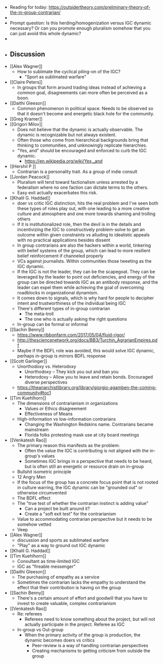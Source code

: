- Reading for today: https://outsidertheory.com/preliminary-theory-of-the-in-group-contrarian/
- 
- Prompt question: Is this herding/homogenization versus IGC dynamic necessary? Or can you promote enough pluralism somehow that you can just avoid this whole dynamic?
- 
- ## Discussion
- [[Alex Wagner]]
    - How to sublimate the cyclical piling-on of the IGC?
        - "Sport as sublimated warfare"
- [[Claire Peters]]
    - In groups that form around trading ideas instead of achieving a common goal, disagreements can more often be perceived as a boon.
- [[Daithi Gleeson]]
    - Common phenomenon in political space. Needs to be observed so that it doesn't become and energetic black hole for the community.
- [[Greg Kramer]]
- [[Grigori Milov]]
    - Does not believe that the dynamic is actually observable. The dynamic is recognizable but not always existent.
    - Often those who come from hierarchical backgrounds bring that thinking to communities, and unknowingly replicate hierarchies.
    - "Yes, and" should be encouraged and enforced to curb the IGC dynamic.
        - https://en.wikipedia.org/wiki/Yes,_and
- [[Hershil P ]]
    - Contrarian is a personality trait. As a group of indie consult
- [[Jordan Peacock]]
    - Pluralism will tend toward factionalism unless arrested by a federalism where no one faction can dictate terms to the others.
    - Easy exit actually exacerbates this risk.
- [[Khalil G. Haddad]]
    - doer vs critic IGC distinction, hits the real problem and I've seen both these types of roles play out, with one leading to a more creative culture and atmosphere and one more towards shaming and trolling others
    - If it is institutionalized role, then the devil is in the details and incentivizing the IGC to constructively problem-solve to get an outcome within given constraints vs alluding to idealistic appeals with no practical applications besides dissent
    - In group contrarians are also the hackers within a world, tinkering with belief systems of the group, which can lead to more resilient belief reinforcement if channeled properly
    - VCs against journalists. Within communities those tweeting as the IGC dynamic.
    - If the IGC is not the leader, they can be the scapegoat. They can be leveraged by the leader to point out deficiencies, and energy of the group can be directed towards IGC as an antibody response, and the leader can expel them while achieving the goal of overcoming roadblocks in organizational dynamism.
    - It comes down to signals, which is why hard for people to decipher intent and trustworthiness of the individual being IGC
    - There's different types of in-group contrarian
        - The meta-troll
        - The one who is actually asking the right questions 
    - In-group can be formal or informal
- [[Sachin Benny]]
    - https://www.ribbonfarm.com/2017/05/04/fluid-rigor/
    - http://thesciencenetwork.org/docs/BB3/Turchin_AgrarianEmpires.pdf
    - Maybe if the BDFL role was avoided, this would solve IGC dynamic, perhaps in-group is mirrors BDFL response
- [[Scott Garlinger]]
    - Unorthodoxy vs. Heterodoxy
        - Unorthodoxy – They kick you out and ban you
        - Heterodoxy – Allow you to leave and retain bonds. Encouraged diverse perspectives
    - https://theanarchistlibrary.org/library/giorgio-agamben-the-coming-community#toc1
- [[Tim Kuehlhorn]]
    - The dimensions of contrarianism in organizations
        - Values or Ethics disagreement
        - Effectiveness of Means
    - High-information vs low-information contrarians
        - Changing the Washington Redskins name. Contrarians became mainstream
        - Florida folks protesting mask use at city board meetings
- [[Venkatesh Rao]]
    - The primary reason this manifests as the problem:
        - Often the value the IGC is contributing is not aligned with the in-group's values
        - Sometimes IGC brings in a perspective that needs to be heard, but is often still an energetic or resource drain on in-group
    - Bullshit isometric principle
    - 12 Angry Men
    - If the focus of the group has a concrete focus point that is not rooted in culture warring, the IGC dynamic can be "grounded out" or otherwise circumvented
    - The BDFL effect
    - The "true test of whether the contrarian instinct is adding value"
        - Can a project be built around it?
        - Create a "soft exit test" for the contrarianism
    - Value to accommodating contrarian perspective but it needs to be somehow vetted
    - Veep
- [[Alex Wagner]]
    - discussion and sports as sublimated warfare
    - "Play" as a way to ground out IGC dynamic
- [[Khalil G. Haddad]]
- [[Tim Kuehlhorn]]
    - Consultant as time-limited IGC
    - IGC as "fireable messenger"
- [[Daithi Gleeson]]
    - The purchasing of empathy as a service
    - Sometimes the contrarian lacks the empathy to understand the effect that their contribution is having on the group
- [[Sachin Benny]]
    - There's a certain amount of effort and goodwill that you have to invest to create valuable, complex contrarianism
- [[Venkatesh Rao]]
    - Re: referees
        - Referees need to know something about the project, but will not actually participate in the project. Referee as IGC
    - In-group vs Out-group
        - When the primary activity of the group is production, the dynamic becomes doers vs critics
            - Peer-review is a way of handling contrarian perspectives
            - Creating mechanisms to getting criticism from outside the group
